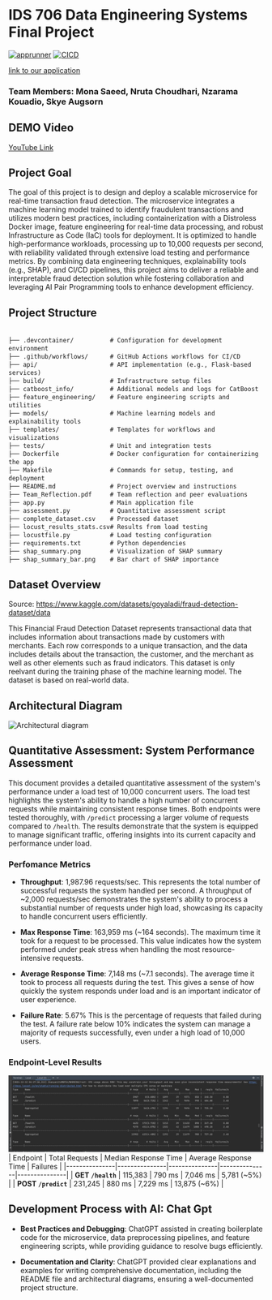 # IDS 706 Data Engineering Systems Final Project
[![apprunner](https://github.com/nzarama-kouadio/DE_Final_Project/actions/workflows/apprunner.yml/badge.svg)](https://github.com/nzarama-kouadio/DE_Final_Project/actions/workflows/apprunner.yml) [![CICD](https://github.com/nzarama-kouadio/DE_Final_Project/actions/workflows/CICD.yml/badge.svg)](https://github.com/nzarama-kouadio/DE_Final_Project/actions/workflows/CICD.yml)

[link to our application](https://4fupzbqtbq.us-east-2.awsapprunner.com/health)

### Team Members: Mona Saeed, Nruta Choudhari, Nzarama Kouadio, Skye Augsorn

## DEMO Video

[YouTube Link](https://youtu.be/XqJ-fp5PjgQ)

## Project Goal

The goal of this project is to design and deploy a scalable microservice for real-time transaction fraud detection. The microservice integrates a machine learning model trained to identify fraudulent transactions and utilizes modern best practices, including containerization with a Distroless Docker image, feature engineering for real-time data processing, and robust Infrastructure as Code (IaC) tools for deployment. It is optimized to handle high-performance workloads, processing up to 10,000 requests per second, with reliability validated through extensive load testing and performance metrics. By combining data engineering techniques, explainability tools (e.g., SHAP), and CI/CD pipelines, this project aims to deliver a reliable and interpretable fraud detection solution while fostering collaboration and leveraging AI Pair Programming tools to enhance development efficiency.

## Project Structure

```

├── .devcontainer/          # Configuration for development environment
├── .github/workflows/      # GitHub Actions workflows for CI/CD
├── api/                    # API implementation (e.g., Flask-based services)
├── build/                  # Infrastructure setup files
├── catboost_info/          # Additional models and logs for CatBoost
├── feature_engineering/    # Feature engineering scripts and utilities
├── models/                 # Machine learning models and explainability tools
├── templates/              # Templates for workflows and visualizations
├── tests/                  # Unit and integration tests
├── Dockerfile              # Docker configuration for containerizing the app
├── Makefile                # Commands for setup, testing, and deployment
├── README.md               # Project overview and instructions
├── Team_Reflection.pdf     # Team reflection and peer evaluations
├── app.py                  # Main application file
├── assessment.py           # Quantitative assessment script
├── complete_dataset.csv    # Processed dataset
├── locust_results_stats.csv# Results from load testing
├── locustfile.py           # Load testing configuration
├── requirements.txt        # Python dependencies
├── shap_summary.png        # Visualization of SHAP summary
├── shap_summary_bar.png    # Bar chart of SHAP importance

```

## Dataset Overview

Source: https://www.kaggle.com/datasets/goyaladi/fraud-detection-dataset/data

This Financial Fraud Detection Dataset represents transactional data that includes information about transactions made by customers with merchants. Each row corresponds to a unique transaction, and the data includes details about the transaction, the customer, and the merchant as well as other elements such as fraud indicators. This dataset is only reelvant during the training phase of the machine learning model. The dataset is based on real-world data.

## Architectural Diagram
![Architectural diagram](https://github.com/user-attachments/assets/fe487cce-7782-4363-9b23-d67be194e7ee)

## Quantitative Assessment: System Performance Assessment

This document provides a detailed quantitative assessment of the system's performance under a load test of 10,000 concurrent users. The load test highlights the system's ability to handle a high number of concurrent requests while maintaining consistent response times. Both endpoints were tested thoroughly, with `/predict` processing a larger volume of requests compared to `/health`. The results demonstrate that the system is equipped to manage significant traffic, offering insights into its current capacity and performance under load.

### Perfomance Metrics

-   **Throughput**: 1,987.96 requests/sec. This represents the total number of successful requests the system handled per second. A throughput of \~2,000 requests/sec demonstrates the system's ability to process a substantial number of requests under high load, showcasing its capacity to handle concurrent users efficiently.

-   **Max Response Time**: 163,959 ms (\~164 seconds). The maximum time it took for a request to be processed. This value indicates how the system performed under peak stress when handling the most resource-intensive requests.

-   **Average Response Time**: 7,148 ms (\~7.1 seconds). The average time it took to process all requests during the test. This gives a sense of how quickly the system responds under load and is an important indicator of user experience.

-   **Failure Rate**: 5.67% This is the percentage of requests that failed during the test. A failure rate below 10% indicates the system can manage a majority of requests successfully, even under a high load of 10,000 users.

### Endpoint-Level Results
![Locust Performance Test](locust_screenshot.jpg)
| Endpoint | Total Requests | Median Response Time | Average Response Time | Failures |
|---------------|---------------|---------------|---------------|---------------|
| **GET `/health`** | 115,383 | 790 ms | 7,046 ms | 5,781 (\~5%) |
| **POST `/predict`** | 231,245 | 880 ms | 7,229 ms | 13,875 (\~6%) |


## Development Process with AI: Chat Gpt

- **Best Practices and Debugging**: ChatGPT assisted in creating boilerplate code for the microservice, data preprocessing pipelines, and feature engineering scripts, while providing guidance to resolve bugs efficiently.
  
- **Documentation and Clarity**: ChatGPT provided clear explanations and examples for writing comprehensive documentation, including the README file and architectural diagrams, ensuring a well-documented project structure.
